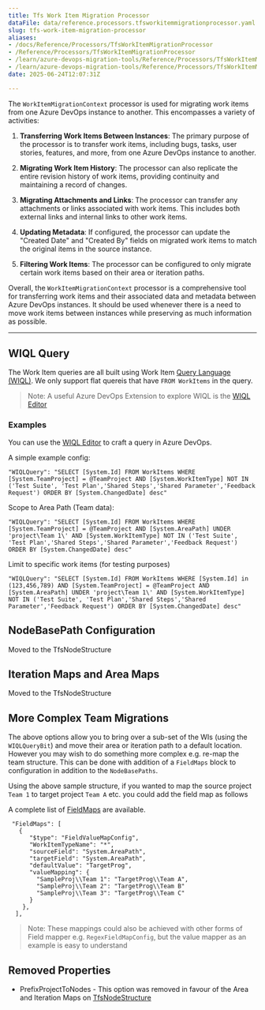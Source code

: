```yaml
---
title: Tfs Work Item Migration Processor
dataFile: data/reference.processors.tfsworkitemmigrationprocessor.yaml
slug: tfs-work-item-migration-processor
aliases:
- /docs/Reference/Processors/TfsWorkItemMigrationProcessor
- /Reference/Processors/TfsWorkItemMigrationProcessor
- /learn/azure-devops-migration-tools/Reference/Processors/TfsWorkItemMigrationProcessor
- /learn/azure-devops-migration-tools/Reference/Processors/TfsWorkItemMigrationProcessor/index.md
date: 2025-06-24T12:07:31Z

---
```

The `WorkItemMigrationContext` processor is used for migrating work items from one Azure DevOps instance to another. This encompasses a variety of activities:

1. **Transferring Work Items Between Instances**: The primary purpose of the processor is to transfer work items, including bugs, tasks, user stories, features, and more, from one Azure DevOps instance to another.

2. **Migrating Work Item History**: The processor can also replicate the entire revision history of work items, providing continuity and maintaining a record of changes.

3. **Migrating Attachments and Links**: The processor can transfer any attachments or links associated with work items. This includes both external links and internal links to other work items.

4. **Updating Metadata**: If configured, the processor can update the "Created Date" and "Created By" fields on migrated work items to match the original items in the source instance.

5. **Filtering Work Items**: The processor can be configured to only migrate certain work items based on their area or iteration paths.

Overall, the `WorkItemMigrationContext` processor is a comprehensive tool for transferring work items and their associated data and metadata between Azure DevOps instances. It should be used whenever there is a need to move work items between instances while preserving as much information as possible.

---

## WIQL Query

The Work Item queries are all built using Work Item [Query Language (WIQL)](https://docs.microsoft.com/en-us/azure/devops/boards/queries/wiql-syntax). We only support flat quereis that have `FROM WorkItems` in the query.

> Note: A useful Azure DevOps Extension to explore WIQL is the [WIQL Editor](https://marketplace.visualstudio.com/items?itemName=ottostreifel.wiql-editor)

### Examples

You can use the [WIQL Editor](https://marketplace.visualstudio.com/items?itemName=ottostreifel.wiql-editor) to craft a query in Azure DevOps.

A simple example config:

```
"WIQLQuery": "SELECT [System.Id] FROM WorkItems WHERE [System.TeamProject] = @TeamProject AND [System.WorkItemType] NOT IN ('Test Suite', 'Test Plan','Shared Steps','Shared Parameter','Feedback Request') ORDER BY [System.ChangedDate] desc"
```

Scope to Area Path (Team data):

```
"WIQLQuery": "SELECT [System.Id] FROM WorkItems WHERE [System.TeamProject] = @TeamProject AND [System.AreaPath] UNDER 'project\Team 1\' AND [System.WorkItemType] NOT IN ('Test Suite', 'Test Plan','Shared Steps','Shared Parameter','Feedback Request') ORDER BY [System.ChangedDate] desc"
```

Limit to specific work items (for testing purposes)

```
"WIQLQuery": "SELECT [System.Id] FROM WorkItems WHERE [System.Id] in (123,456,789) AND [System.TeamProject] = @TeamProject AND [System.AreaPath] UNDER 'project\Team 1\' AND [System.WorkItemType] NOT IN ('Test Suite', 'Test Plan','Shared Steps','Shared Parameter','Feedback Request') ORDER BY [System.ChangedDate] desc"
```

## NodeBasePath Configuration

Moved to the TfsNodeStructure

## Iteration Maps and Area Maps

Moved to the TfsNodeStructure

## More Complex Team Migrations

The above options allow you to bring over a sub-set of the WIs (using the `WIQLQueryBit`) and move their area or iteration path to a default location. However you may wish to do something more complex e.g. re-map the team structure. This can be done with addition of a `FieldMaps` block to configuration in addition to the `NodeBasePaths`.

Using the above sample structure, if you wanted to map the source project `Team 1` to target project `Team A` etc. you could add the field map as follows

A complete list of [FieldMaps](../FieldMaps/index.md) are available.

```
 "FieldMaps": [
   {
      "$type": "FieldValueMapConfig",
      "WorkItemTypeName": "*",
      "sourceField": "System.AreaPath",
      "targetField": "System.AreaPath",
      "defaultValue": "TargetProg",
      "valueMapping": {
        "SampleProj\\Team 1": "TargetProg\\Team A",
        "SampleProj\\Team 2": "TargetProg\\Team B"
        "SampleProj\\Team 3": "TargetProg\\Team C"
      }
    },
  ],

```

> Note: These mappings could also be achieved with other forms of Field mapper e.g. `RegexFieldMapConfig`, but the value mapper as an example is easy to understand

## Removed Properties

- PrefixProjectToNodes - This option was removed in favour of the Area and Iteration Maps on [TfsNodeStructure](/Reference/v2/ProcessorEnrichers/TfsNodeStructure/)
